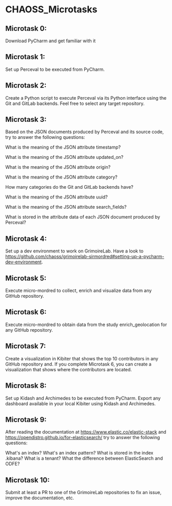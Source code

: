 # CHAOSS_Microtasks

## Microtask 0:
Download PyCharm and get familiar with it 

## Microtask 1:
Set up Perceval to be executed from PyCharm.

## Microtask 2:
Create a Python script to execute Perceval via its Python interface using the Git and GitLab backends. Feel free to select any target repository.

## Microtask 3:
Based on the JSON documents produced by Perceval and its source code, try to answer the following questions:

What is the meaning of the JSON attribute timestamp?

What is the meaning of the JSON attribute updated_on?

What is the meaning of the JSON attribute origin?

What is the meaning of the JSON attribute category?

How many categories do the Git and GitLab backends have?

What is the meaning of the JSON attribute uuid?

What is the meaning of the JSON attribute search_fields?

What is stored in the attribute data of each JSON document produced by Perceval?

## Microtask 4:
Set up a dev environment to work on GrimoireLab. Have a look to https://github.com/chaoss/grimoirelab-sirmordred#setting-up-a-pycharm-dev-environment.

## Microtask 5:
Execute micro-mordred to collect, enrich and visualize data from any GitHub repository.

## Microtask 6:
Execute micro-mordred to obtain data from the study enrich_geolocation for any GitHub repository.

## Microtask 7:
Create a visualization in Kibiter that shows the top 10 contributors in any GitHub repository and. If you complete Microtask 6, you can create a visualization that shows where the contributors are located.

## Microtask 8:
Set up Kidash and Archimedes to be executed from PyCharm. Export any dashboard available in your local Kibiter using Kidash and Archimedes.

## Microtask 9:
After reading the documentation at https://www.elastic.co/elastic-stack and https://opendistro.github.io/for-elasticsearch/ try to answer the following questions:

What's an index?
What's an index pattern?
What is stored in the index .kibana?
What is a tenant?
What the difference between ElasticSearch and ODFE?

## Microtask 10:
Submit at least a PR to one of the GrimoireLab repositories to fix an issue, improve the documentation, etc.
